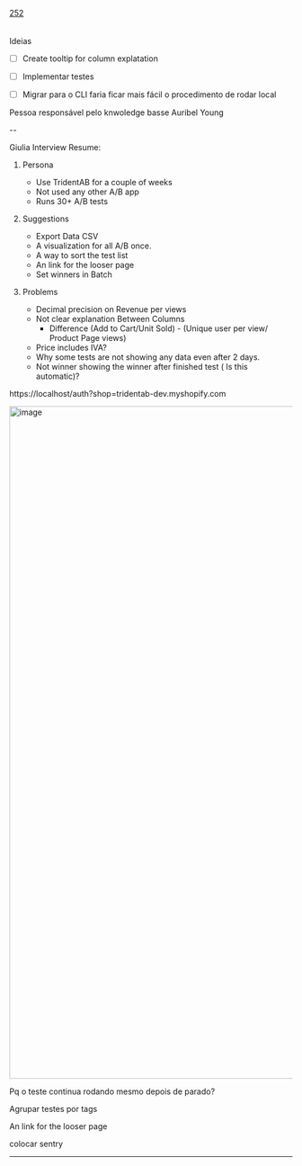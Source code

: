 [252](https://github.com/guilhermeprokisch/guilherme/issues/252) 
###### 

Ideias

-  [ ] Create tooltip for column explatation
 - [ ] Implementar testes 
 - [ ] Migrar para o CLI faria ficar mais fácil o procedimento de rodar local


Pessoa responsável pelo knwoledge basse Auribel Young


--


Giulia Interview Resume:

1. Persona
   * Use TridentAB for a couple of weeks
   * Not used any other A/B app
   * Runs 30+ A/B tests

2. Suggestions
   *  Export Data CSV
   *  A visualization for all A/B once.
   * A way to sort the test list
   * An link for the looser page
   * Set winners in Batch
 
3. Problems
   * Decimal precision on Revenue per views
   * Not clear explanation Between Columns 
      - Difference (Add to Cart/Unit Sold) - (Unique user per view/ Product Page views)
   * Price includes IVA?
   * Why some tests are not showing any data even after 2 days.
   * Not winner showing the winner after finished test ( Is this automatic)?


https://localhost/auth?shop=tridentab-dev.myshopify.com


<img width="1196" alt="image" src="https://user-images.githubusercontent.com/12011070/167179916-cc01722c-b857-434d-8a87-ec592d08fde1.png">


Pq o teste continua rodando mesmo depois de parado?


Agrupar testes por tags


An link for the looser page


colocar sentry

-------------------------------------------------------------------------------

